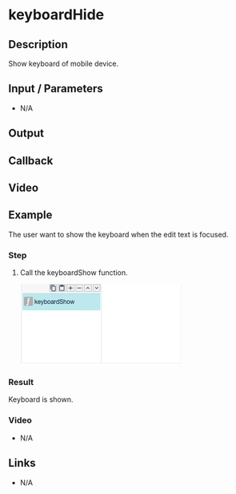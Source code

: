 # keyboardHide

## Description

Show keyboard of mobile device.

## Input / Parameters

- N/A

## Output

## Callback

## Video

## Example

The user want to show the keyboard when the edit text is focused.

### Step

1. Call the keyboardShow function. 

    ![](./keyboardShow-step-1.png)
    
### Result

Keyboard is shown.

<!--![](./keyboardHide-result-1.png)

Keyboard of mobile device will be dismissed. 

![](./keyboardHide-result-2.png)-->

### Video

- N/A
<!--[![Video](http://i.imgur.com/Ot5DWAW.png)](https://youtu.be/StTqXEQ2l-Y?t=35s)-->

## Links

- N/A